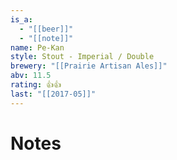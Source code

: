 ```yaml
---
is_a:
  - "[[beer]]"
  - "[[note]]"
name: Pe-Kan
style: Stout - Imperial / Double
brewery: "[[Prairie Artisan Ales]]"
abv: 11.5
rating: 👍👍
last: "[[2017-05]]"
---
```

# Notes

